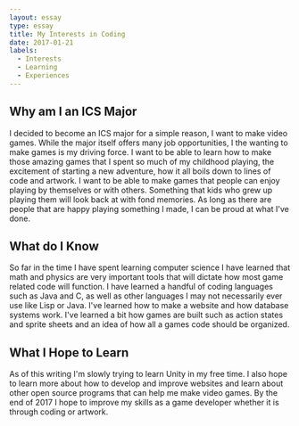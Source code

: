 ```yaml
---
layout: essay
type: essay
title: My Interests in Coding
date: 2017-01-21
labels:
  - Interests
  - Learning
  - Experiences
---
```


## Why am I an ICS Major

I decided to become an ICS major for a simple reason, I want to make video games. While the major itself offers many job opportunities, I the wanting to make games is my driving force. I want to be able to learn how to make those amazing games that I spent so much of my childhood playing, the excitement of starting a new adventure, how it all boils down to lines of code and artwork. I want to be able to make games that people can enjoy playing by themselves or with others. Something that kids who grew up playing them will look back at with fond memories. As long as there are people that are happy playing something I made, I can be proud at what I've done.

## What do I Know

So far in the time I have spent learning computer science I have learned that math and physics are very important tools that will dictate how most game related code will function. I have learned a handful of coding languages such as Java and C, as well as other languages I may not necessarily ever use like Lisp or Java. I've learned how to make a website and how database systems work. I've learned a bit how games are built such as action states and sprite sheets and an idea of how all a games code should be organized.

## What I Hope to Learn

As of this writing I'm slowly trying to learn Unity in my free time. I also hope to learn more about how to develop and improve websites and learn about other open source programs that can help me make video games. By the end of 2017 I hope to improve my skills as a game developer whether it is through coding  or artwork.
